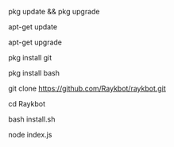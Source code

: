 pkg update && pkg upgrade

apt-get update

apt-get upgrade

pkg install git

pkg install bash

git clone https://github.com/Raykbot/raykbot.git

cd Raykbot

bash install.sh

node index.js

